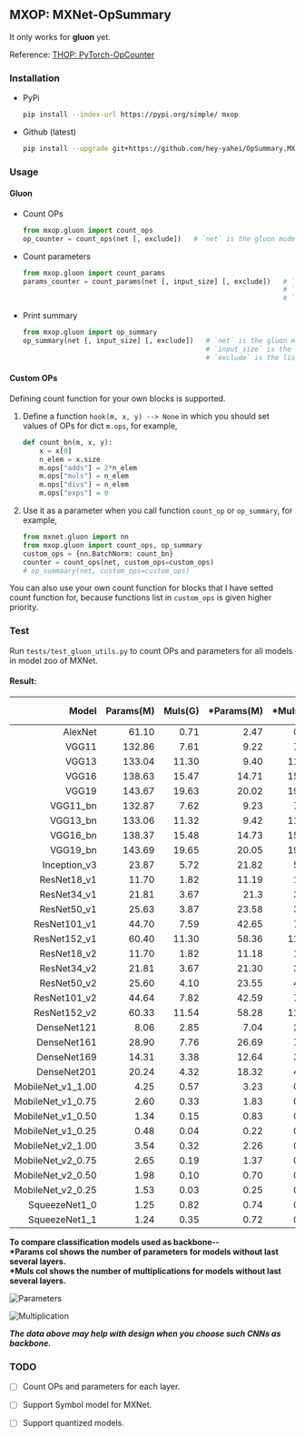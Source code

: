 ## MXOP: MXNet-OpSummary    
It only works for **gluon** yet.     
    
Reference: [THOP: PyTorch-OpCounter](https://github.com/Lyken17/pytorch-OpCounter)    

### Installation    
* PyPi    
    ```bash
    pip install --index-url https://pypi.org/simple/ mxop
    ```
* Github (latest)    
    ```bash
    pip install --upgrade git+https://github.com/hey-yahei/OpSummary.MXNet.git
    ```

### Usage
#### Gluon
* Count OPs    
    ```python
    from mxop.gluon import count_ops
    op_counter = count_ops(net [, exclude])   # `net` is the gluon model you want to count OPs 
    ```
* Count parameters    
    ```python
    from mxop.gluon import count_params
    params_counter = count_params(net [, input_size] [, exclude])   # `net` is the gluon model you want to count parameters
                                                                    # `input_size` is the shape of your input
                                                                    # `exclude` is the list of blocks to be excluded 
    ```
* Print summary     
    ```python
    from mxop.gluon import op_summary
    op_summary(net [, input_size] [, exclude])   # `net` is the gluon model you want to count
                                                 # `input_size` is the shape of your input 
                                                 # `exclude` is the list of blocks to be excluded
    ```

#### Custom OPs      
Defining count function for your own blocks is supported.         

1. Define a function `hook(m, x, y) --> None` in which you should set values of OPs for dict `m.ops`, for example,      
    ```python
    def count_bn(m, x, y):
        x = x[0]
        n_elem = x.size
        m.ops["adds"] = 2*n_elem
        m.ops["muls"] = n_elem
        m.ops["divs"] = n_elem
        m.ops["exps"] = 0
    ```     
2. Use it as a parameter when you call function `count_op` or `op_summary`, for example,       
    ```python
    from mxnet.gluon import nn
    from mxop.gluon import count_ops, op_summary
    custom_ops = {nn.BatchNorm: count_bn}
    counter = count_ops(net, custom_ops=custom_ops)
    # op_summaary(net, custom_ops=custom_ops)
    ```       
    
You can also use your own count function for blocks that I have setted count function for, because functions list in `custom_ops` is given higher priority.      

### Test

Run `tests/test_gluon_utils.py` to count OPs and parameters for all models in model zoo of MXNet.   

#### Result:
| Model   | Params(M) | Muls(G) | \*Params(M) | *Muls(G) | Top1 Acc | Top5 Acc |
|---:|---:|---:|---:|---:|---:|---:|
|AlexNet|61.10|0.71|2.47|0.66|0.5492|0.7803|
|VGG11|132.86|7.61|9.22|7.49|0.6662|0.8734|
|VGG13|133.04|11.30|9.40|11.18|0.6774|0.8811|
|VGG16|138.63|15.47|14.71|15.35|0.7323|0.9132|
|VGG19|143.67|19.63|20.02|19.51|0.7411|0.9135|
|VGG11_bn|132.87|7.62|9.23|7.49|0.6859|0.8872|
|VGG13_bn|133.06|11.32|9.42|11.20|0.6884|0.8882|
|VGG16_bn|138.37|15.48|14.73|15.36|0.7310|0.9176|
|VGG19_bn|143.69|19.65|20.05|19.52|0.7433|0.9185|
|Inception_v3|23.87|5.72|21.82|5.72|0.7755|0.9364|
|ResNet18_v1|11.70|1.82|11.19|1.82|0.7093|0.8992|
|ResNet34_v1|21.81|3.67|21.3|3.67|0.7437|0.9187|
|ResNet50_v1|25.63|3.87|23.58|3.87|0.7647|0.9313|
|ResNet101_v1|44.70|7.59|42.65|7.58|0.7834|0.9401|
|ResNet152_v1|60.40|11.30|58.36|11.30|0.7900|0.9438|
|ResNet18_v2|11.70|1.82|11.18|1.82|0.7100|0.8992|
|ResNet34_v2|21.81|3.67|21.30|3.67|0.7440|0.9208|
|ResNet50_v2|25.60|4.10|23.55|4.10|0.7711|0.9343|
|ResNet101_v2|44.64|7.82|42.59|7.81|0.7853|0.9417|
|ResNet152_v2|60.33|11.54|58.28|11.53|0.7921|0.9431|
|DenseNet121|8.06|2.85|7.04|2.85|0.7497|0.9225|
|DenseNet161|28.90|7.76|26.69|7.76|0.7770|0.9380|
|DenseNet169|14.31|3.38|12.64|3.38|0.7617|0.9317|
|DenseNet201|20.24|4.32|18.32|4.31|0.7732|0.9362|
|MobileNet_v1_1.00|4.25|0.57|3.23|0.57|0.7105|0.9006|
|MobileNet_v1_0.75|2.60|0.33|1.83|0.33|0.6738|0.8782|
|MobileNet_v1_0.50|1.34|0.15|0.83|0.15|0.6307|0.8475|
|MobileNet_v1_0.25|0.48|0.04|0.22|0.04|0.5185|0.7608|
|MobileNet_v2_1.00|3.54|0.32|2.26|0.32|0.7192|0.9056|
|MobileNet_v2_0.75|2.65|0.19|1.37|0.19|0.6961|0.8895|
|MobileNet_v2_0.50|1.98|0.10|0.70|0.09|0.6449|0.8547|
|MobileNet_v2_0.25|1.53|0.03|0.25|0.03|0.5074|0.7456|
|SqueezeNet1_0|1.25|0.82|0.74|0.73|0.5611|0.7909|
|SqueezeNet1_1|1.24|0.35|0.72|0.26|0.5496|0.7817|

**To compare classification models used as backbone--**   
**\*Params col shows the number of parameters for models without last several layers.**    
**\*Muls col shows the number of multiplications for models without last several layers.**     
    
![Parameters](http://hey-yahei.cn/imgs/MXNet-OpSummary/Parameters.jpg)
    
![Multiplication](http://hey-yahei.cn/imgs/MXNet-OpSummary/Multiplication.jpg)    
     
***The data above may help with design when you choose such CNNs as backbone.***     

### TODO
    
- [ ] Count OPs and parameters for each layer.
- [ ] Support Symbol model for MXNet.      
- [ ] Support quantized models.
 